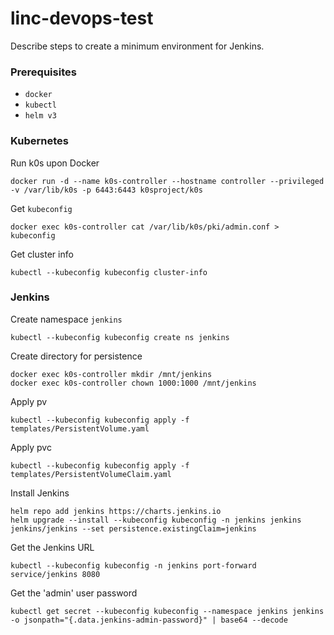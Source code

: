 # linc-devops-test
Describe steps to create a minimum environment for Jenkins.

### Prerequisites
- `docker`
- `kubectl`
- `helm v3`

### Kubernetes
Run k0s upon Docker
```
docker run -d --name k0s-controller --hostname controller --privileged -v /var/lib/k0s -p 6443:6443 k0sproject/k0s
```

Get `kubeconfig`
```
docker exec k0s-controller cat /var/lib/k0s/pki/admin.conf > kubeconfig
```

Get cluster info
```
kubectl --kubeconfig kubeconfig cluster-info
```

### Jenkins
Create namespace `jenkins`
```
kubectl --kubeconfig kubeconfig create ns jenkins
```

Create directory for persistence
```
docker exec k0s-controller mkdir /mnt/jenkins
docker exec k0s-controller chown 1000:1000 /mnt/jenkins
```

Apply pv
```
kubectl --kubeconfig kubeconfig apply -f templates/PersistentVolume.yaml
```

Apply pvc
```
kubectl --kubeconfig kubeconfig apply -f templates/PersistentVolumeClaim.yaml
```

Install Jenkins
```
helm repo add jenkins https://charts.jenkins.io
helm upgrade --install --kubeconfig kubeconfig -n jenkins jenkins jenkins/jenkins --set persistence.existingClaim=jenkins
```

Get the Jenkins URL
```
kubectl --kubeconfig kubeconfig -n jenkins port-forward service/jenkins 8080
```

Get the 'admin' user password
```
kubectl get secret --kubeconfig kubeconfig --namespace jenkins jenkins -o jsonpath="{.data.jenkins-admin-password}" | base64 --decode
```
